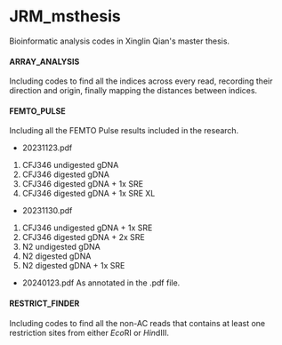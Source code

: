 # JRM_msthesis

Bioinformatic analysis codes in Xinglin Qian's master thesis.

#### ARRAY_ANALYSIS
Including codes to find all the indices across every read, recording their direction and origin, finally mapping the distances between indices.

#### FEMTO_PULSE
Including all the FEMTO Pulse results included in the research.
- 20231123.pdf
1. CFJ346 undigested gDNA
2. CFJ346 digested gDNA
3. CFJ346 digested gDNA + 1x SRE
4. CFJ346 digested gDNA + 1x SRE XL
- 20231130.pdf
1. CFJ346 undigested gDNA + 1x SRE
2. CFJ346 digested gDNA + 2x SRE
3. N2 undigested gDNA
4. N2 digested gDNA
5. N2 digested gDNA + 1x SRE
- 20240123.pdf
As annotated in the .pdf file.

#### RESTRICT_FINDER
Including codes to find all the non-AC reads that contains at least one restriction sites from either *Eco*RI or *Hin*dIII.